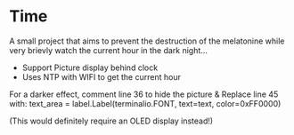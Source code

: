 # Time

A small project that aims to prevent the destruction of the melatonine while very brievly watch the current hour in the dark night...
* Support Picture display behind clock
* Uses NTP with WIFI to get the current hour

For a darker effect, comment line 36 to hide the picture
&
Replace line 45 with:       text_area = label.Label(terminalio.FONT, text=text, color=0xFF0000)

(This would definitely require an OLED display instead!)
